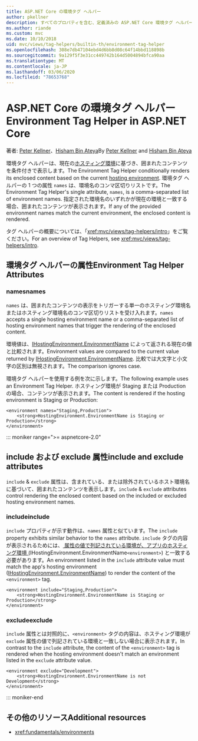 ```yaml
---
title: ASP.NET Core の環境タグ ヘルパー
author: pkellner
description: すべてのプロパティを含む、定義済みの ASP.NET Core 環境タグ ヘルパー
ms.author: riande
ms.custom: mvc
ms.date: 10/10/2018
uid: mvc/views/tag-helpers/builtin-th/environment-tag-helper
ms.openlocfilehash: 308e7db47104ebd4d6bb8d08c64f14bbd118898b
ms.sourcegitcommit: 9a129f5f3e31cc449742b164d5004894bfca90aa
ms.translationtype: MT
ms.contentlocale: ja-JP
ms.lasthandoff: 03/06/2020
ms.locfileid: "78653768"
---
```

# <a name="environment-tag-helper-in-aspnet-core"></a><span data-ttu-id="38327-103">ASP.NET Core の環境タグ ヘルパー</span><span class="sxs-lookup"><span data-stu-id="38327-103">Environment Tag Helper in ASP.NET Core</span></span>

<span data-ttu-id="38327-104">著者: [Peter Kellner](https://peterkellner.net)、[Hisham Bin Ateya](https://twitter.com/hishambinateya)</span><span class="sxs-lookup"><span data-stu-id="38327-104">By [Peter Kellner](https://peterkellner.net) and [Hisham Bin Ateya](https://twitter.com/hishambinateya)</span></span>

<span data-ttu-id="38327-105">環境タグ ヘルパーは、現在の[ホスティング環境](xref:fundamentals/environments)に基づき、囲まれたコンテンツを条件付きで表示します。</span><span class="sxs-lookup"><span data-stu-id="38327-105">The Environment Tag Helper conditionally renders its enclosed content based on the current [hosting environment](xref:fundamentals/environments).</span></span> <span data-ttu-id="38327-106">環境タグ ヘルパーの 1 つの属性 `names` は、環境名のコンマ区切りリストです。</span><span class="sxs-lookup"><span data-stu-id="38327-106">The Environment Tag Helper's single attribute, `names`, is a comma-separated list of environment names.</span></span> <span data-ttu-id="38327-107">指定された環境名のいずれかが現在の環境と一致する場合、囲まれたコンテンツが表示されます。</span><span class="sxs-lookup"><span data-stu-id="38327-107">If any of the provided environment names match the current environment, the enclosed content is rendered.</span></span>

<span data-ttu-id="38327-108">タグ ヘルパーの概要については、「<xref:mvc/views/tag-helpers/intro>」をご覧ください。</span><span class="sxs-lookup"><span data-stu-id="38327-108">For an overview of Tag Helpers, see <xref:mvc/views/tag-helpers/intro>.</span></span>

## <a name="environment-tag-helper-attributes"></a><span data-ttu-id="38327-109">環境タグ ヘルパーの属性</span><span class="sxs-lookup"><span data-stu-id="38327-109">Environment Tag Helper Attributes</span></span>

### <a name="names"></a><span data-ttu-id="38327-110">names</span><span class="sxs-lookup"><span data-stu-id="38327-110">names</span></span>

<span data-ttu-id="38327-111">`names` は、囲まれたコンテンツの表示をトリガーする単一のホスティング環境名またはホスティング環境名のコンマ区切りリストを受け入れます。</span><span class="sxs-lookup"><span data-stu-id="38327-111">`names` accepts a single hosting environment name or a comma-separated list of hosting environment names that trigger the rendering of the enclosed content.</span></span>

<span data-ttu-id="38327-112">環境値は、[IHostingEnvironment.EnvironmentName](xref:Microsoft.AspNetCore.Hosting.IHostingEnvironment.EnvironmentName*) によって返される現在の値と比較されます。</span><span class="sxs-lookup"><span data-stu-id="38327-112">Environment values are compared to the current value returned by [IHostingEnvironment.EnvironmentName](xref:Microsoft.AspNetCore.Hosting.IHostingEnvironment.EnvironmentName*).</span></span> <span data-ttu-id="38327-113">比較では大文字と小文字の区別は無視されます。</span><span class="sxs-lookup"><span data-stu-id="38327-113">The comparison ignores case.</span></span>

<span data-ttu-id="38327-114">環境タグ ヘルパーを使用する例を次に示します。</span><span class="sxs-lookup"><span data-stu-id="38327-114">The following example uses an Environment Tag Helper.</span></span> <span data-ttu-id="38327-115">ホスティング環境が Staging または Production の場合、コンテンツが表示されます。</span><span class="sxs-lookup"><span data-stu-id="38327-115">The content is rendered if the hosting environment is Staging or Production:</span></span>

```cshtml
<environment names="Staging,Production">
    <strong>HostingEnvironment.EnvironmentName is Staging or Production</strong>
</environment>
```

::: moniker range=">= aspnetcore-2.0"

## <a name="include-and-exclude-attributes"></a><span data-ttu-id="38327-116">include および exclude 属性</span><span class="sxs-lookup"><span data-stu-id="38327-116">include and exclude attributes</span></span>

<span data-ttu-id="38327-117">`include` & `exclude` 属性は、含まれている、または除外されているホスト環境名に基づいて、囲まれたコンテンツを表示します。</span><span class="sxs-lookup"><span data-stu-id="38327-117">`include` & `exclude` attributes control rendering the enclosed content based on the included or excluded hosting environment names.</span></span>

### <a name="include"></a><span data-ttu-id="38327-118">include</span><span class="sxs-lookup"><span data-stu-id="38327-118">include</span></span>

<span data-ttu-id="38327-119">`include` プロパティが示す動作は、`names` 属性と似ています。</span><span class="sxs-lookup"><span data-stu-id="38327-119">The `include` property exhibits similar behavior to the `names` attribute.</span></span> <span data-ttu-id="38327-120">`include` タグの内容が表示されるためには、[ 属性の値で列記されている環境が、アプリのホスティング環境 (](xref:Microsoft.AspNetCore.Hosting.IHostingEnvironment.EnvironmentName*)IHostingEnvironment.EnvironmentName`<environment>`) と一致する必要があります。</span><span class="sxs-lookup"><span data-stu-id="38327-120">An environment listed in the `include` attribute value must match the app's hosting environment ([IHostingEnvironment.EnvironmentName](xref:Microsoft.AspNetCore.Hosting.IHostingEnvironment.EnvironmentName*)) to render the content of the `<environment>` tag.</span></span>

```cshtml
<environment include="Staging,Production">
    <strong>HostingEnvironment.EnvironmentName is Staging or Production</strong>
</environment>
```

### <a name="exclude"></a><span data-ttu-id="38327-121">exclude</span><span class="sxs-lookup"><span data-stu-id="38327-121">exclude</span></span>

<span data-ttu-id="38327-122">`include` 属性とは対照的に、`<environment>` タグの内容は、ホスティング環境が `exclude` 属性の値で列記されている環境と一致しない場合に表示されます。</span><span class="sxs-lookup"><span data-stu-id="38327-122">In contrast to the `include` attribute, the content of the `<environment>` tag is rendered when the hosting environment doesn't match an environment listed in the `exclude` attribute value.</span></span>

```cshtml
<environment exclude="Development">
    <strong>HostingEnvironment.EnvironmentName is not Development</strong>
</environment>
```

::: moniker-end

## <a name="additional-resources"></a><span data-ttu-id="38327-123">その他のリソース</span><span class="sxs-lookup"><span data-stu-id="38327-123">Additional resources</span></span>

* <xref:fundamentals/environments>
